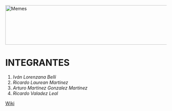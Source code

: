 
<a href="https://cooltext.com"><img src="https://images.cooltext.com/5136302.png" width="564" height="123" alt="Memes " /></a>

# INTEGRANTES

1. *Iván Lorenzana Belli*
2. *Ricardo Laurean Martinez*
3. *Arturo Martinez Gonzalez Martinez*
4. *Ricardo Valadez Leal*


[Wiki](https://github.com/IvanLorenzanaB/Bloque-II/wiki/LeMemes)
